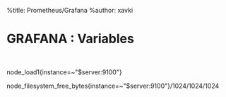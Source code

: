 %title: Prometheus/Grafana
%author: xavki


# GRAFANA : Variables



<br>





node_load1{instance=~"$server:9100"}

node_filesystem_free_bytes{instance=~"$server:9100"}/1024/1024/1024
